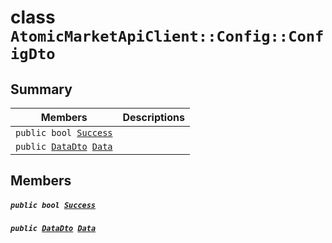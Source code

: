 # class `AtomicMarketApiClient::Config::ConfigDto` 

## Summary

 Members                                | Descriptions                                
----------------------------------------|---------------------------------------------
`public bool `[`Success`](#class_atomic_market_api_client_1_1_config_1_1_config_dto_1a506fb037fbb6bfe8f254c021a2c3cfac) | 
`public `[`DataDto`](.github/workflows/documentation/md/AtomicMarketApiClient--Config--ConfigDto--DataDto.md#class_atomic_market_api_client_1_1_config_1_1_config_dto_1_1_data_dto)` `[`Data`](#class_atomic_market_api_client_1_1_config_1_1_config_dto_1a65c0779654774581967081cf3136bd84) | 

## Members

##### `public bool `[`Success`](#class_atomic_market_api_client_1_1_config_1_1_config_dto_1a506fb037fbb6bfe8f254c021a2c3cfac) 

##### `public `[`DataDto`](.github/workflows/documentation/md/AtomicMarketApiClient--Config--ConfigDto--DataDto.md#class_atomic_market_api_client_1_1_config_1_1_config_dto_1_1_data_dto)` `[`Data`](#class_atomic_market_api_client_1_1_config_1_1_config_dto_1a65c0779654774581967081cf3136bd84) 

